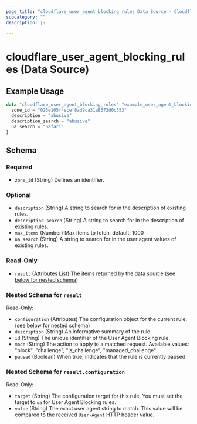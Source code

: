 ```yaml
---
page_title: "cloudflare_user_agent_blocking_rules Data Source - Cloudflare"
subcategory: ""
description: |-
  
---
```


# cloudflare_user_agent_blocking_rules (Data Source)



## Example Usage

```terraform
data "cloudflare_user_agent_blocking_rules" "example_user_agent_blocking_rules" {
  zone_id = "023e105f4ecef8ad9ca31a8372d0c353"
  description = "abusive"
  description_search = "abusive"
  ua_search = "Safari"
}
```

<!-- schema generated by tfplugindocs -->
## Schema

### Required

- `zone_id` (String) Defines an identifier.

### Optional

- `description` (String) A string to search for in the description of existing rules.
- `description_search` (String) A string to search for in the description of existing rules.
- `max_items` (Number) Max items to fetch, default: 1000
- `ua_search` (String) A string to search for in the user agent values of existing rules.

### Read-Only

- `result` (Attributes List) The items returned by the data source (see [below for nested schema](#nestedatt--result))

<a id="nestedatt--result"></a>
### Nested Schema for `result`

Read-Only:

- `configuration` (Attributes) The configuration object for the current rule. (see [below for nested schema](#nestedatt--result--configuration))
- `description` (String) An informative summary of the rule.
- `id` (String) The unique identifier of the User Agent Blocking rule.
- `mode` (String) The action to apply to a matched request.
Available values: "block", "challenge", "js_challenge", "managed_challenge".
- `paused` (Boolean) When true, indicates that the rule is currently paused.

<a id="nestedatt--result--configuration"></a>
### Nested Schema for `result.configuration`

Read-Only:

- `target` (String) The configuration target for this rule. You must set the target to `ua` for User Agent Blocking rules.
- `value` (String) The exact user agent string to match. This value will be compared to the received `User-Agent` HTTP header value.


